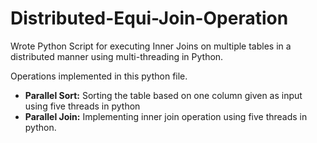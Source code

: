 # Distributed-Equi-Join-Operation
Wrote Python Script for executing Inner Joins on multiple tables in a distributed manner using multi-threading in Python. 

Operations implemented in this python file. 

* **Parallel Sort:** Sorting the table based on one column given as input using five threads in python
* **Parallel Join:** Implementing inner join operation using five threads in python. 
